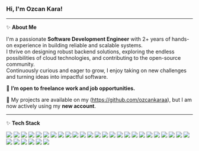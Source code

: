 ### Hi, I'm Ozcan Kara!  
---

✨ **About Me**

I'm a passionate **Software Development Engineer** with 2+ years of hands-on experience in building reliable and scalable systems.  
I thrive on designing robust backend solutions, exploring the endless possibilities of cloud technologies, and contributing to the open-source community.  
Continuously curious and eager to grow, I enjoy taking on new challenges and turning ideas into impactful software.

💼 **I’m open to freelance work and job opportunities.**

📂 My projects are available on my (https://github.com/ozcankaraa),
but I am now actively using my **new account**.

---
✨ **Tech Stack**
<p align="left">

  <!-- 1. Languages & Frameworks -->
  <img src="https://img.shields.io/badge/Go-00ADD8?style=for-the-badge&logo=go&logoColor=white"/>
  <img src="https://img.shields.io/badge/Java-ED8B00?style=for-the-badge&logo=openjdk&logoColor=white"/>
  <img src="https://img.shields.io/badge/Spring%20Boot-6DB33F?style=for-the-badge&logo=springboot&logoColor=white"/>
  <img src="https://img.shields.io/badge/Microservices-ff69b4?style=for-the-badge"/>

  <!-- 2. Containers & Orchestration -->
  <img src="https://img.shields.io/badge/Docker-2496ED?style=for-the-badge&logo=docker&logoColor=white"/>
  <img src="https://img.shields.io/badge/Kubernetes-326CE5?style=for-the-badge&logo=kubernetes&logoColor=white"/>

  <!-- 3. Cloud & Infra -->
  <img src="https://img.shields.io/badge/Linux-FCC624?style=for-the-badge&logo=linux&logoColor=black"/>
  <img src="https://img.shields.io/badge/Ubuntu-E95420?style=for-the-badge&logo=ubuntu&logoColor=white"/>

  <!-- 4. Version Control & CI/CD -->
  <img src="https://img.shields.io/badge/GitLab-FC6D26?style=for-the-badge&logo=gitlab&logoColor=white"/>
  <img src="https://img.shields.io/badge/Bitbucket-0052CC?style=for-the-badge&logo=bitbucket&logoColor=white"/>
  <img src="https://img.shields.io/badge/Jenkins-D24939?style=for-the-badge&logo=jenkins&logoColor=white"/>
  <img src="https://img.shields.io/badge/CI%2FCD-Continuous%20Integration%2FDelivery-success?style=for-the-badge"/>

  <!-- 5. Monitoring & Logging -->
  <img src="https://img.shields.io/badge/Prometheus-E6522C?style=for-the-badge&logo=prometheus&logoColor=white"/>
  <img src="https://img.shields.io/badge/Grafana-F46800?style=for-the-badge&logo=grafana&logoColor=white"/>
  <img src="https://img.shields.io/badge/New%20Relic-008C99?style=for-the-badge&logo=newrelic&logoColor=white"/>

  <!-- 6. Messaging & Streaming -->
  <img src="https://img.shields.io/badge/Apache%20Kafka-231F20?style=for-the-badge&logo=apachekafka&logoColor=white"/>
  <img src="https://img.shields.io/badge/RabbitMQ-FF6600?style=for-the-badge&logo=rabbitmq&logoColor=white"/>

  <!-- 7. Databases & Cache -->
  <img src="https://img.shields.io/badge/PostgreSQL-336791?style=for-the-badge&logo=postgresql&logoColor=white"/>
  <img src="https://img.shields.io/badge/MySQL-4479A1?style=for-the-badge&logo=mysql&logoColor=white"/>
  <img src="https://img.shields.io/badge/Oracle-CC2927?style=for-the-badge&logo=oracle&logoColor=white"/>
  <img src="https://img.shields.io/badge/Elasticsearch-005571?style=for-the-badge&logo=elasticsearch&logoColor=white"/>
  <img src="https://img.shields.io/badge/Redis-DC382D?style=for-the-badge&logo=redis&logoColor=white"/>

  <!-- 8. Architecture & Methodologies -->
  <img src="https://img.shields.io/badge/Domain--Driven%20Design-DDD-blue?style=for-the-badge"/>
  <img src="https://img.shields.io/badge/Domain%20Name%20System-DNS-lightgrey?style=for-the-badge"/>
  <img src="https://img.shields.io/badge/Event--Driven%20Programming-EE4C2C?style=for-the-badge"/>
  <img src="https://img.shields.io/badge/Distributed%20Systems-444?style=for-the-badge"/>

  <!-- 9. Testing & Agile -->
  <img src="https://img.shields.io/badge/TDD-Test%20Driven%20Development-orange?style=for-the-badge"/>
  <img src="https://img.shields.io/badge/Unit%20Test-6aa84f?style=for-the-badge"/>
  <img src="https://img.shields.io/badge/Integration%20Test-3c78d8?style=for-the-badge"/>
  <img src="https://img.shields.io/badge/Container%20Test-f6b26b?style=for-the-badge"/>
  <img src="https://img.shields.io/badge/Agile-Scrum-green?style=for-the-badge"/>

</p>


